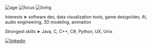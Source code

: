 ![age](https://img.shields.io/badge/age-22-red)
![focus](https://img.shields.io/badge/focus-software_dev-brightgreen)
![living](https://img.shields.io/badge/living-Madison-blue)

Interests ➤ software dev, data visualization tools, game design/dev, AI, audio engineering, 3D modeling, animation

Strongest skills ➤ Java, C, C++, C#, Python, UX, Unix 

[![linkedin](https://img.shields.io/badge/-@orhunp-313131?style=flat-square&labelColor=313131&logo=LinkedIn&logoColor=white&color=313131)](https://www.linkedin.com/in/matt-thomas-9a6a521a3/)  
